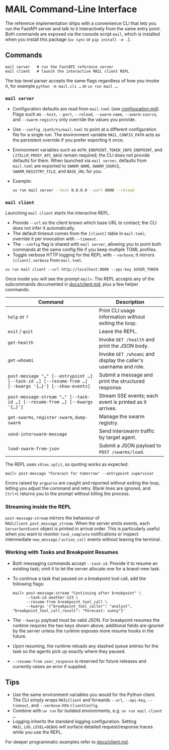 # MAIL Command-Line Interface

The reference implementation ships with a convenience CLI that lets you run the FastAPI server and talk to it interactively from the same entry point.
Both commands are exposed via the console script `mail`, which is installed when you install this package (`uv sync` or `pip install -e .`).

## Commands

```shell
mail server   # run the FastAPI reference server
mail client   # launch the interactive MAIL client REPL
```

The top-level parser accepts the same flags regardless of how you invoke it, for example `python -m mail.cli …` or `uv run mail …`.

### `mail server`
- Configuration defaults are read from `mail.toml` (see
  [configuration.md](./configuration.md)). Flags such as `--host`, `--port`, `--reload`, `--swarm-name`, `--swarm-source`, and `--swarm-registry` only override the values you provide.
- Use `--config /path/to/mail.toml` to point at a different   configuration file for a single run. The environment variable `MAIL_CONFIG_PATH` acts as the persistent override if you prefer exporting it once.
- Environment variables such as `AUTH_ENDPOINT`, `TOKEN_INFO_ENDPOINT`, and `LITELLM_PROXY_API_BASE` remain required; the CLI does not provide defaults for them. When launched via `mail server`, defaults from `mail.toml` are exported to `SWARM_NAME`, `SWARM_SOURCE`, `SWARM_REGISTRY_FILE`, and `BASE_URL` for you.
- Example:

  ```bash
  uv run mail server --host 0.0.0.0 --port 8000 --reload
  ```

### `mail client`
Launching `mail client` starts the interactive REPL.

- Provide `--url` so the client knows which base URL to contact; the CLI does not infer it automatically.
- The default timeout comes from the `[client]` table in `mail.toml`; override it per invocation with `--timeout`.
- The `--config` flag is shared with `mail server`, allowing you to point both commands at the same config file if you keep multiple TOML profiles.
- Toggle verbose HTTP logging for the REPL with `--verbose`; it mirrors `[client].verbose` from `mail.toml`.

```shell
uv run mail client --url http://localhost:8000 --api-key $USER_TOKEN
```

Once inside you will see the prompt `mail>`. The REPL accepts any of the subcommands documented in [docs/client.md](./client.md), plus a few helper commands:

| Command | Description |
| --- | --- |
| `help` or `?` | Print CLI usage information without exiting the loop. |
| `exit` / `quit` | Leave the REPL. |
| `get-health` | Invoke `GET /health` and print the JSON body. |
| `get-whoami` | Invoke `GET /whoami` and display the caller's username and role. |
| `post-message "…" [--entrypoint …] [--task-id …] [--resume-from …] [--kwargs '{…}'] [--show-events]` | Submit a message and print the structured response. |
| `post-message-stream "…" [--task-id …] [--resume-from …] [--kwargs '{…}']` | Stream SSE events; each event is printed as it arrives. |
| `get-swarms`, `register-swarm`, `dump-swarm` | Manage the swarm registry. |
| `send-interswarm-message` | Send interswarm traffic by target agent. |
| `load-swarm-from-json` | Submit a JSON payload to `POST /swarms/load`. |

The REPL uses `shlex.split`, so quoting works as expected:

```shell
mail> post-message "Forecast for tomorrow" --entrypoint supervisor
```

Errors raised by `argparse` are caught and reported without exiting the loop, letting you adjust the command and retry. Blank lines are ignored, and `Ctrl+C` returns you to the prompt without killing the process.

### Streaming inside the REPL
`post-message-stream` mirrors the behaviour of `MAILClient.post_message_stream`.
When the server emits events, each `ServerSentEvent` object is printed in
arrival order. This is particularly useful when you want to monitor `task_complete`
notifications or inspect intermediate `new_message` / `action_call` events
without leaving the terminal.

### Working with Tasks and Breakpoint Resumes

- Both messaging commands accept `--task-id`. Provide it to resume an existing task; omit it to let the server allocate one for a brand-new task.
- To continue a task that paused on a breakpoint tool call, add the following flags:

  ```shell
  mail> post-message-stream "Continuing after breakpoint" \
        --task-id weather-123 \
        --resume-from breakpoint_tool_call \
        --kwargs '{"breakpoint_tool_caller": "analyst", "breakpoint_tool_call_result": "Forecast: sunny"}'
  ```

- The `--kwargs` payload must be valid JSON. For breakpoint resumes the runtime requires the two keys shown above; additional fields are ignored by the server unless the runtime exposes more resume hooks in the future.
- Upon resuming, the runtime reloads any stashed queue entries for the task so the agents pick up exactly where they paused.
- `--resume-from user_response` is reserved for future releases and currently raises an error if supplied.

## Tips
- Use the same environment variables you would for the Python client. The CLI simply wraps `MAILClient` and forwards `--url`, `--api-key`, `--timeout`, and `--verbose` into `ClientConfig`.
- Combine with `uv run` for isolated environments, e.g. `uv run mail client …`.
- Logging inherits the standard logging configuration. Setting `MAIL_LOG_LEVEL=DEBUG` will surface detailed request/response traces while you use the REPL.

For deeper programmatic examples refer to [docs/client.md](./client.md).
